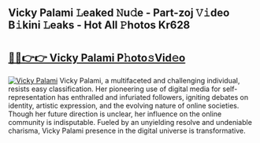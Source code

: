 ## Vicky Palami 𝙻eaked 𝙽u𝚍e - Part-zoj 𝚅𝚒deo B𝚒kini 𝙻eaks - Hot All 𝙿hotos Kr628

# <h2><a href="http://ld2ts18.urlbe.top/?page=Vicky+Palami">🔗🔗👉👉 Vicky Palami P𝚑oto𝚜Vid𝚎o</a></h2>

[![Vicky Palami](https://i.imgur.com/eBuTRDB.gif)](http://ld2ts18.urlbe.top/?page=Vicky+Palami)
Vicky Palami, a multifaceted and challenging individual, resists easy classification. Her pioneering use of digital media for self-representation has enthralled and infuriated followers, igniting debates on identity, artistic expression, and the evolving nature of online societies. Though her future direction is unclear, her influence on the online community is indisputable. Fueled by an unyielding resolve and undeniable charisma, Vicky Palami presence in the digital universe is transformative.

